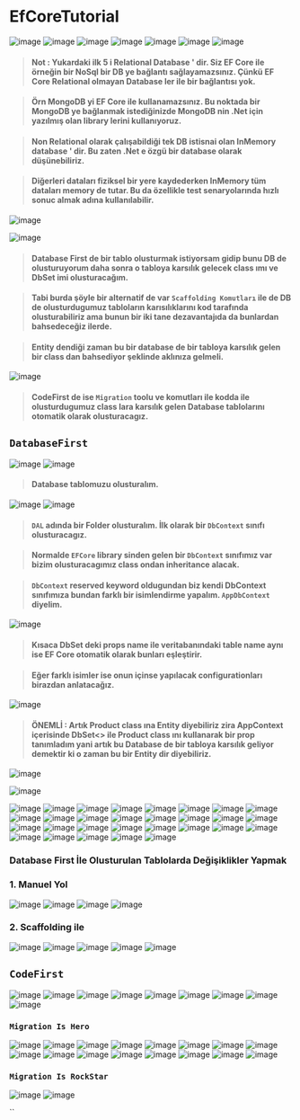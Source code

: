 # EfCoreTutorial

![image](https://user-images.githubusercontent.com/49749125/164887227-827a2123-7568-4030-8762-a1893bef77c9.png)
![image](https://user-images.githubusercontent.com/49749125/164887242-a41ececf-6fcb-4540-9e83-3d4708edc7eb.png)
![image](https://user-images.githubusercontent.com/49749125/164887249-d5524820-a7af-4a21-b697-b28f5f78ce86.png)
![image](https://user-images.githubusercontent.com/49749125/164887259-078f2b2e-b7c8-43d3-b7af-5624dfa848fe.png)
![image](https://user-images.githubusercontent.com/49749125/164887283-584478ae-445f-458f-81f5-9eb51a04163c.png)
![image](https://user-images.githubusercontent.com/49749125/164887292-8a0de8b8-3a0a-4a69-a4b1-21f21f53c01b.png)
![image](https://user-images.githubusercontent.com/49749125/164887314-a3b6a5dc-a5da-4cdc-a09b-d91e9bf5f48b.png)

> #### Not : Yukardaki ilk 5 i Relational Database ' dir. Siz EF Core ile örneğin bir NoSql bir DB ye bağlantı sağlayamazsınız. Çünkü EF Core Relational olmayan Database ler ile bir bağlantısı yok. 

> #### Örn MongoDB yi EF Core ile kullanamazsınız. Bu noktada bir MongoDB ye bağlanmak istediğinizde MongoDB nin .Net için yazılmış olan library lerini kullanıyoruz.

> #### Non Relational olarak çalışabildiği tek DB istisnai olan InMemory database ' dir. Bu zaten .Net e özgü bir database olarak düşünebiliriz.

> #### Diğerleri dataları fiziksel bir yere kaydederken InMemory tüm dataları memory de tutar. Bu da özellikle test senaryolarında hızlı sonuc almak adına kullanılabilir.

![image](https://user-images.githubusercontent.com/49749125/164888255-7fc8158e-cd32-4cc1-9e5a-f0f78f680adf.png)

![image](https://user-images.githubusercontent.com/49749125/164888322-d4f33fe7-b832-45a8-bee6-372b5a432ae8.png)

> #### Database First de bir tablo olusturmak istiyorsam gidip bunu DB de olusturuyorum daha sonra o tabloya karsılık gelecek class ımı ve DbSet imi olusturacağım.

> #### Tabi burda şöyle bir alternatif de var `Scaffolding Komutları` ile de DB de olusturdugumuz tabloların karısılıklarını kod tarafında olusturabiliriz ama bunun bir iki tane dezavantajıda da bunlardan bahsedeceğiz ilerde. 

> #### Entity dendiği zaman bu bir database de bir tabloya karsılık gelen bir class dan bahsediyor şeklinde aklınıza gelmeli.

![image](https://user-images.githubusercontent.com/49749125/164888491-6daf0e55-6327-4e08-bec0-80f3aa981ada.png)

> #### CodeFirst de ise `Migration` toolu ve komutları ile kodda ile olusturdugumuz class lara karsılık gelen Database tablolarını otomatik olarak olusturacagız.

##  `DatabaseFirst` 

![image](https://user-images.githubusercontent.com/49749125/164890392-425b0a88-15ba-46d2-af57-68da7b1fdcc5.png)
![image](https://user-images.githubusercontent.com/49749125/164890507-3c57d175-7f8b-47d4-8b50-94443feabb1e.png)

> #### Database tablomuzu olusturalım.

![image](https://user-images.githubusercontent.com/49749125/164891016-b6709eba-a086-4bc3-9b96-1daa102b0542.png)
![image](https://user-images.githubusercontent.com/49749125/164891128-d6eb086a-e28a-4ce3-a031-d634591e1d67.png)

> #### `DAL` adında bir Folder olusturalım. İlk olarak bir `DbContext` sınıfı olusturacagız. 

> #### Normalde `EFCore` library sinden gelen bir `DbContext` sınıfımız var bizim olusturacagımız class ondan inheritance alacak. 

> #### `DbContext` reserved keyword oldugundan biz kendi DbContext sınıfımıza bundan farklı bir isimlendirme yapalım. `AppDbContext` diyelim.

![image](https://user-images.githubusercontent.com/49749125/164891911-30e3e4fa-592d-4546-a426-e2966ab4b164.png)

> #### Kısaca DbSet deki props name ile veritabanındaki table name aynı ise EF Core otomatik olarak bunları eşleştirir.

> #### Eğer farklı isimler ise onun içinse yapılacak configurationları birazdan anlatacağız.

![image](https://user-images.githubusercontent.com/49749125/164892063-e12ffacd-5dfe-46f6-a4fe-52b328796d69.png)

> #### ÖNEMLİ : Artık Product class ına Entity diyebiliriz zira AppContext içerisinde DbSet<> ile Product class ını kullanarak bir prop tanımladım yani artık bu Database de bir tabloya karsılık geliyor demektir ki o zaman bu bir Entity dir diyebiliriz.

![image](https://user-images.githubusercontent.com/49749125/164893564-4bd7d2ad-7a55-425f-b9f7-94946208374f.png)

![image](https://user-images.githubusercontent.com/49749125/164893627-7c276870-43cc-435f-ba4e-9f8c303d079e.png)

![image](https://user-images.githubusercontent.com/49749125/164893678-7f25f5d1-b780-40b8-a3c1-1cb200feea0c.png)
![image](https://user-images.githubusercontent.com/49749125/164893725-ec83e984-e0b9-4f49-8cb3-64d8e17b0750.png)
![image](https://user-images.githubusercontent.com/49749125/164893765-00a72694-5f16-4427-8921-1f66c4cb54fa.png)
![image](https://user-images.githubusercontent.com/49749125/164893819-bcbb879b-df54-447e-b35b-0b1ef5a381e6.png)
![image](https://user-images.githubusercontent.com/49749125/164893956-d2110c44-29c1-42ce-b8c3-ee0f9ad51670.png)
![image](https://user-images.githubusercontent.com/49749125/164894019-d7dd4f9d-ebef-4642-b808-1b7d15fd4758.png)
![image](https://user-images.githubusercontent.com/49749125/164894064-6a74553d-36f9-4ec7-9d56-c5e1077730d9.png)
![image](https://user-images.githubusercontent.com/49749125/164894111-f0c99c7a-94af-47f4-a1f8-3b7ec7a6fe79.png)
![image](https://user-images.githubusercontent.com/49749125/164894211-148b8d7b-c332-4ca2-8f8a-5458aeec81a3.png)
![image](https://user-images.githubusercontent.com/49749125/164894384-46a481ce-0c91-4396-9df3-f7ec0b4254db.png)
![image](https://user-images.githubusercontent.com/49749125/164894509-e498f26d-7ea2-42d5-8c28-ca086c4f6fc8.png)
![image](https://user-images.githubusercontent.com/49749125/164894637-95962bbd-1d8c-4822-b645-79f2d2cc150a.png)
![image](https://user-images.githubusercontent.com/49749125/164894786-38365448-d7e1-4c55-b0fb-9a7f6ea0f77a.png)
![image](https://user-images.githubusercontent.com/49749125/164894879-26e92798-5247-4906-b145-d8670316c6aa.png)
![image](https://user-images.githubusercontent.com/49749125/164894943-dede3ecc-766f-4fb6-b0f0-3214d4f481cf.png)
![image](https://user-images.githubusercontent.com/49749125/164895068-d493b9f6-c349-4ec0-bbde-2d89ff8787ba.png)
![image](https://user-images.githubusercontent.com/49749125/164895013-2cfad7fa-21c8-4876-b322-f3bbdbff2da2.png)
![image](https://user-images.githubusercontent.com/49749125/164895338-88956ff5-fdec-4190-a6ad-641ef03641b9.png)
![image](https://user-images.githubusercontent.com/49749125/164895604-483f22f7-fcc4-45af-9e33-c967f503181f.png)
![image](https://user-images.githubusercontent.com/49749125/164896105-49ea8f7c-555c-48bf-927c-42da1e29ec9b.png)
![image](https://user-images.githubusercontent.com/49749125/164896229-f9bcac5b-9b6c-43fc-98f7-ed1390e899cf.png)
![image](https://user-images.githubusercontent.com/49749125/164896802-c3d81fdb-335d-4244-85a8-8ccf098bd433.png)
![image](https://user-images.githubusercontent.com/49749125/164896944-255845bd-c2d0-4773-a544-86a2bbd951fb.png)
![image](https://user-images.githubusercontent.com/49749125/164896983-a7daafb1-9b36-4165-973e-23053d0d003e.png)
![image](https://user-images.githubusercontent.com/49749125/164897763-b8187dd7-b03a-40a7-b553-661be12b532b.png)
![image](https://user-images.githubusercontent.com/49749125/164900929-645093cd-11d2-4d9c-adb1-057ffb4c1ffd.png)
![image](https://user-images.githubusercontent.com/49749125/164903607-be27e7f2-2e53-45e8-9f27-1dd72df17dd9.png)
![image](https://user-images.githubusercontent.com/49749125/164909937-5f1bdae6-e8bb-4fbb-92f6-1c8b8f111455.png)
![image](https://user-images.githubusercontent.com/49749125/164910376-c163ddbc-7098-4fdf-b144-3dbac6a626f2.png)

### Database First İle Olusturulan Tablolarda Değişiklikler Yapmak

### 1. Manuel Yol

![image](https://user-images.githubusercontent.com/49749125/164911990-a3f06084-69e5-49b3-ab02-ac0f603c5ac3.png)
![image](https://user-images.githubusercontent.com/49749125/164912036-4407992b-d9da-4953-b2e4-fbac43e8b580.png)
![image](https://user-images.githubusercontent.com/49749125/164912118-6a0e55e3-d9d7-4450-8cf2-6073c9b23e03.png)
![image](https://user-images.githubusercontent.com/49749125/164912239-1b3f303f-0ca2-4ec2-a0bd-739aa844dd52.png)


### 2. Scaffolding ile

![image](https://user-images.githubusercontent.com/49749125/164912571-5b118e91-b782-4fc1-9e00-a3933435f874.png)
![image](https://user-images.githubusercontent.com/49749125/164971353-ab04288d-2bb4-4d5f-82bf-1ec21c9c09a1.png)
![image](https://user-images.githubusercontent.com/49749125/164971725-f4a8b20e-3fc6-4c44-8f27-f2bf7ea5a92a.png)
![image](https://user-images.githubusercontent.com/49749125/164971856-55503802-6bdb-4203-a2cf-51a09149c8a3.png)
![image](https://user-images.githubusercontent.com/49749125/164971959-ce0d4b5d-10f0-4ecf-8ff0-256ef86fdbb1.png)

##  `CodeFirst`

![image](https://user-images.githubusercontent.com/49749125/164972369-d84f87ad-4f4a-42dc-a659-f7c9146e0c74.png)
![image](https://user-images.githubusercontent.com/49749125/164974192-07c6fd8b-7871-4ee6-8dbc-ce5463770cd1.png)
![image](https://user-images.githubusercontent.com/49749125/164974747-9ca13ea0-c3c6-4960-80f0-772413139e46.png)
![image](https://user-images.githubusercontent.com/49749125/164974849-65a4d163-0ddc-4fb1-a2cc-f8622eefeb29.png)
![image](https://user-images.githubusercontent.com/49749125/164978028-96eb6f0f-a526-4f4f-ba9c-747450287835.png)
![image](https://user-images.githubusercontent.com/49749125/164978009-db8161c7-ae4d-4572-ad1a-7a861ee99fdd.png)
![image](https://user-images.githubusercontent.com/49749125/164978020-111fa273-b893-41f9-b689-0585ebf7cc5e.png)
![image](https://user-images.githubusercontent.com/49749125/164977995-1d1e7f4e-710f-4945-ad3b-3c7d02d009f4.png)
![image](https://user-images.githubusercontent.com/49749125/164978336-5ecd2c24-9ef9-4dc6-828e-dab0b6055f65.png)

### `Migration Is Hero`
![image](https://user-images.githubusercontent.com/49749125/164978409-b346ea09-7775-4e8f-90d4-41938062de5b.png)
![image](https://user-images.githubusercontent.com/49749125/164980710-8739174e-fca2-47e8-b19b-d2c3f76c3564.png)
![image](https://user-images.githubusercontent.com/49749125/164981348-2250e1bd-6960-42ce-b613-9eff7dfbf714.png)
![image](https://user-images.githubusercontent.com/49749125/164981393-85fd2829-a00c-4bf1-8c04-30aded8626e8.png)
![image](https://user-images.githubusercontent.com/49749125/164981475-ea4964a6-9383-492b-8c29-067b23a3475b.png)
![image](https://user-images.githubusercontent.com/49749125/164981679-0732efa6-fe49-4f84-80ce-2b08100e88c0.png)
![image](https://user-images.githubusercontent.com/49749125/164981866-eccdb9a6-49cf-472a-b8da-f2d8c8d073d0.png)
![image](https://user-images.githubusercontent.com/49749125/164982291-92c8409b-11be-4b20-b99a-1c41c149592b.png)
![image](https://user-images.githubusercontent.com/49749125/164982680-9193e45a-c743-4354-81f2-d1fa7e2e5764.png)
![image](https://user-images.githubusercontent.com/49749125/164982787-a7903593-373a-4017-abd0-dc33f25e48e7.png)
![image](https://user-images.githubusercontent.com/49749125/164982858-c4df8e18-457e-4593-8df7-6291e99d4bd8.png)
![image](https://user-images.githubusercontent.com/49749125/164982962-5e0ef7d3-60d5-4599-a368-b78f74a1991c.png)
![image](https://user-images.githubusercontent.com/49749125/164983426-5dcdd474-6f7e-4aa4-8022-a6db043e155c.png)
![image](https://user-images.githubusercontent.com/49749125/164983686-d4a45252-6325-4b78-8288-e17db3ed3886.png)
![image](https://user-images.githubusercontent.com/49749125/164983900-869eaa7a-f221-4c51-bcca-9916368e0327.png)
![image](https://user-images.githubusercontent.com/49749125/164983991-c9393ba3-392e-4c30-b404-166cc3bc86ca.png)

### `Migration Is RockStar`
![image](https://user-images.githubusercontent.com/49749125/164984056-a9497303-40f9-413a-bd2c-c818e2c1fb29.png)
![image](https://user-images.githubusercontent.com/49749125/164985681-1c768e0f-375a-4624-9094-faf0d6a07d54.png)



`` 
